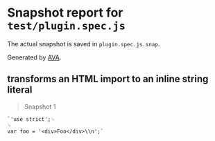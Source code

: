 # Snapshot report for `test/plugin.spec.js`

The actual snapshot is saved in `plugin.spec.js.snap`.

Generated by [AVA](https://ava.li).

## transforms an HTML import to an inline string literal

> Snapshot 1

    `'use strict';␊
    ␊
    var foo = '<div>Foo</div>\\n';`
